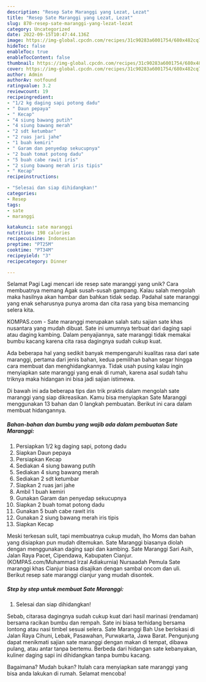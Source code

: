 ```yaml
---
description: "Resep Sate Maranggi yang Lezat, Lezat"
title: "Resep Sate Maranggi yang Lezat, Lezat"
slug: 870-resep-sate-maranggi-yang-lezat-lezat
category: Uncategorized
date: 2022-09-15T10:47:44.136Z
image: https://img-global.cpcdn.com/recipes/31c90283a6001754/680x482cq70/sate-maranggi-foto-resep-utama.jpg
hideToc: false
enableToc: true
enableTocContent: false
thumbnail: https://img-global.cpcdn.com/recipes/31c90283a6001754/680x482cq70/sate-maranggi-foto-resep-utama.jpg
cover: https://img-global.cpcdn.com/recipes/31c90283a6001754/680x482cq70/sate-maranggi-foto-resep-utama.jpg
author: Admin
authorAv: notfound
ratingvalue: 3.2
reviewcount: 19
recipeingredient:
- "1/2 kg daging sapi potong dadu"
- " Daun pepaya"
- " Kecap"
- "4 siung bawang putih"
- "4 siung bawang merah"
- "2 sdt ketumbar"
- "2 ruas jari jahe"
- "1 buah kemiri"
- " Garam dan penyedap sekucupnya"
- "2 buah tomat potong dadu"
- "5 buah cabe rawit iris"
- "2 siung bawang merah iris tipis"
- " Kecap"
recipeinstructions:

- "Selesai dan siap dihidangkan!"
categories:
- Resep
tags:
- sate
- maranggi

katakunci: sate maranggi 
nutrition: 198 calories
recipecuisine: Indonesian
preptime: "PT25M"
cooktime: "PT34M"
recipeyield: "3"
recipecategory: Dinner

---
```



Selamat Pagi Lagi mencari ide resep sate maranggi yang unik? Cara membuatnya memang Agak susah-susah gampang. Kalau salah mengolah maka hasilnya akan hambar dan bahkan tidak sedap. Padahal sate maranggi yang enak seharusnya punya aroma dan cita rasa yang bisa memancing selera kita.


KOMPAS.com - Sate maranggi merupakan salah satu sajian sate khas nusantara yang mudah dibuat. Sate ini umumnya terbuat dari daging sapi atau daging kambing. Dalam penyajiannya, sate maranggi tidak memakai bumbu kacang karena cita rasa dagingnya sudah cukup kuat.

Ada beberapa hal yang sedikit banyak mempengaruhi kualitas rasa dari sate maranggi, pertama dari jenis bahan, kedua pemilihan bahan segar hingga cara membuat dan menghidangkannya. Tidak usah pusing kalau ingin menyiapkan sate maranggi yang enak di rumah, karena asal sudah tahu triknya maka hidangan ini bisa jadi sajian istimewa.


Di bawah ini ada beberapa tips dan trik praktis dalam mengolah sate maranggi yang siap dikreasikan. Kamu bisa menyiapkan Sate Maranggi menggunakan 13 bahan dan 0 langkah pembuatan. Berikut ini cara dalam membuat hidangannya.

<!--inarticleads1-->

##### Bahan-bahan dan bumbu yang wajib ada dalam pembuatan Sate Maranggi:

1. Persiapkan 1/2 kg daging sapi, potong dadu
1. Siapkan  Daun pepaya
1. Persiapkan  Kecap
1. Sediakan 4 siung bawang putih
1. Sediakan 4 siung bawang merah
1. Sediakan 2 sdt ketumbar
1. Siapkan 2 ruas jari jahe
1. Ambil 1 buah kemiri
1. Gunakan  Garam dan penyedap sekucupnya
1. Siapkan 2 buah tomat potong dadu
1. Gunakan 5 buah cabe rawit iris
1. Gunakan 2 siung bawang merah iris tipis
1. Siapkan  Kecap


Meski terkesan sulit, tapi membuatnya cukup mudah, lho Moms dan bahan yang disiapkan pun mudah ditemukan. Sate Maranggi biasanya diolah dengan menggunakan daging sapi dan kambing. Sate Maranggi Sari Asih, Jalan Raya Pacet, Cipendawa, Kabupaten Cianjur. (KOMPAS.com/Muhammad Irzal Adiakurnia) Nursaadah Pemula Sate maranggi khas Cianjur biasa disajikan dengan sambal oncom dan uli. Berikut resep sate maranggi cianjur yang mudah disontek. 

<!--inarticleads2-->

##### Step by step untuk membuat Sate Maranggi:


1. Selesai dan siap dihidangkan!

Sebab, citarasa dagingnya sudah cukup kuat dari hasil marinasi (rendaman) bersama racikan bumbu dan rempah. Sate ini biasa terhidang bersama lontong atau nasi timbel sesuai selera. Sate Maranggi Bah Use berlokasi di Jalan Raya Cihuni, Lebak, Pasawahan, Purwakarta, Jawa Barat. Pengunjung dapat menikmati sajian sate maranggi dengan makan di tempat, dibawa pulang, atau antar tanpa bertemu. Berbeda dari hidangan sate kebanyakan, kuliner daging sapi ini dihidangkan tanpa bumbu kacang. 

Bagaimana? Mudah bukan? Itulah cara menyiapkan sate maranggi yang bisa anda lakukan di rumah. Selamat mencoba!
